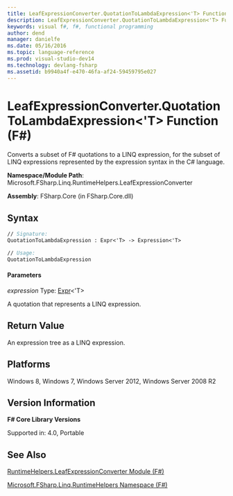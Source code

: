 ```yaml
---
title: LeafExpressionConverter.QuotationToLambdaExpression<'T> Function (F#)
description: LeafExpressionConverter.QuotationToLambdaExpression<'T> Function (F#)
keywords: visual f#, f#, functional programming
author: dend
manager: danielfe
ms.date: 05/16/2016
ms.topic: language-reference
ms.prod: visual-studio-dev14
ms.technology: devlang-fsharp
ms.assetid: b9940a4f-e470-46fa-af24-59459795e027 
---
```


# LeafExpressionConverter.QuotationToLambdaExpression<'T> Function (F#)

Converts a subset of F# quotations to a LINQ expression, for the subset of LINQ expressions represented by the expression syntax in the C# language.

**Namespace/Module Path**: Microsoft.FSharp.Linq.RuntimeHelpers.LeafExpressionConverter

**Assembly**: FSharp.Core (in FSharp.Core.dll)


## Syntax

```fsharp
// Signature:
QuotationToLambdaExpression : Expr<'T> -> Expression<'T>

// Usage:
QuotationToLambdaExpression
```

#### Parameters
*expression*
Type: [Expr](https://msdn.microsoft.com/library/975ca4d3-ac2b-46db-9f01-23cf8b190c6e)&lt;'T&gt;


A quotation that represents a LINQ expression.

## Return Value
An expression tree as a LINQ expression.


## Platforms
Windows 8, Windows 7, Windows Server 2012, Windows Server 2008 R2


## Version Information
**F# Core Library Versions**

Supported in: 4.0, Portable

## See Also
[RuntimeHelpers.LeafExpressionConverter Module &#40;F&#35;&#41;](RuntimeHelpers.LeafExpressionConverter-Module-%5BFSharp%5D.md)

[Microsoft.FSharp.Linq.RuntimeHelpers Namespace &#40;F&#35;&#41;](Microsoft.FSharp.Linq.RuntimeHelpers-Namespace-%5BFSharp%5D.md)